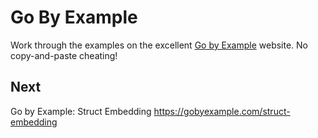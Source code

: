 
# Go By Example

Work through the examples on the excellent [Go by Example](https://gobyexample.com/)
website. No copy-and-paste cheating!


## Next

Go by Example: Struct Embedding
https://gobyexample.com/struct-embedding
